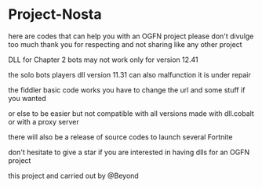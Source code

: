 # Project-Nosta
here are codes that can help you with an OGFN project
please don't divulge too much
thank you for respecting and not sharing like any other project

DLL for Chapter 2 bots may not work only for version 12.41

the solo bots players dll version 11.31 can also malfunction it is under repair

the fiddler basic code 
works you have to change the url and some stuff if you wanted

or else to be easier but not compatible with all versions made with dll.cobalt or with a proxy server





there will also be a release of source codes to launch several Fortnite

don't hesitate to give a star if you are interested in having dlls for an OGFN project

this project and carried out by @Beyond

